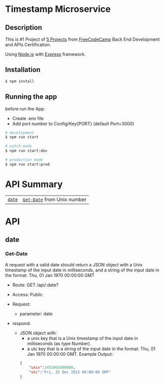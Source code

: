 # Timestamp Microservice

## Description

This is #1 Project of [5 Projects](https://github.com/KhaledTolba/5-microservice-APIs) from [FreeCodeCamp](https://www.freecodecamp.org/) Back End Development and APIs Certification.

Using [Node.js](https://nodejs.org/en/docs) with [Express](https://expressjs.com/) framework.

## Installation

```bash
$ npm install
```

## Running the app

before run the App:

- Create .env file
- Add port number to Config/Key{PORT} (default Port=3000)

```bash
# development
$ npm run start

# watch mode
$ npm run start:dev

# production mode
$ npm run start:prod
```

# API Summary

|                                   |                                     |
| :-------------------------------: | :---------------------------------: |
| [`date`](#Timestamp) | [`Get-Date`](#Get-Date) from Unix number |

# API

## date

### Get-Date

A request with a valid date should return a JSON object with a Unix timestamp of the input date in milliseconds, and a string of the input date in the format: Thu, 01 Jan 1970 00:00:00 GMT

- Route: GET /api/:date?

- Access: Public

- Request:
    - parameter: date

- respond:
    - JSON object with:
        - a unix key that is a Unix timestamp of the input date in milliseconds (as type Number).
        - a utc key that is a string of the input date in the format: Thu, 01 Jan 1970 00:00:00 GMT.
        Example Output:
        ```json
        {
            "unix":1451001600000,
            "utc":"Fri, 25 Dec 2015 00:00:00 GMT"
        }
        ```
